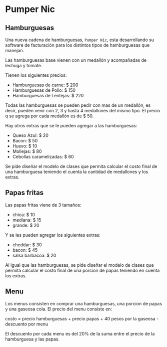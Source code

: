 # Pumper Nic

## Hamburguesas

Una nueva cadena de hamburguesas, `Pumper Nic`, esta desarrollando su software de facturación  para los distintos tipos de hamburguesas que manejan.

Las hamburguesas base vienen con un medallón y acompañadas de lechuga y tomate.

Tienen los siguientes precios:

* Hamburguesas de carne: $ 200
* Hamburguesas de Pollo: $ 150
* Hamburguesas de Lentejas: $ 220

Todas las hamburguesas se pueden pedir con mas de un medallón, es decir, pueden venir con 2, 3 y hasta 4 medallones del mismo tipo. El precio q se agrega por cada medallón es de $ 50.

Hay otros extras que se le pueden agregar a las hamburguesas:

* Queso Azul: $ 20
* Bacon: $ 50
* Huevo: $ 10
* Mollejas: $ 80
* Cebollas caramelizadas: $ 60

Se pide diseñar el modelo de clases que permita calcular el costo final de una hamburguesa teniendo el cuenta la cantidad de medallones y los extras.

## Papas fritas

Las papas fritas viene de 3 tamaños:

* chica: $ 10
* mediana: $ 15
* grande: $ 20

Y se les pueden agregar los siguientes extras:

* cheddar: $ 30
* bacon: $ 45
* salsa barbacoa: $ 20

Al igual que las hamburguesas, se pide diseñar el modelo de clases que permita calcular el costo final de una porcion de papas teniendo en cuenta los extras.


##  Menu

Los menus consisten en comprar una hamburguesas, una porcion de papas y una gaseosa cola.
El precio del menu consiste en:

costo = precio hamburguesas + precio papas + 40 pesos por la gaseosa - descuento por menu

El descuento por cada menu es del 20% de la suma entre el precio de la hamburguesa y las papas.
